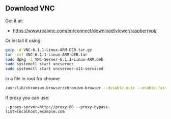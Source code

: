## Download VNC

Get it at:

- https://www.realvnc.com/en/connect/download/viewer/raspberrypi/

Or install it using:

```bash
gzip -d VNC-6.1.1-Linux-ARM-DEB.tar.gz
tar -xvf VNC-6.1.1-Linux-ARM-DEB.tar
sudo dpkg -i VNC-Server-6.1.1-Linux-ARM.deb
sudo systemctl start vncserver
sudo systemctl start vncserver-x11-serviced
```

in a file in root fro chrome:

```bash
/usr/lib/chromium-browser/chromium-browser --disable-quic --enable-fast-unload --enable-tcp-fast-open --enable-pinch --ppapi-flash-path=/usr/lib/chromium-browser/libpepflashplayer.so --ppapi-flash-args=enable_stagevideo_auto=0 --start-fullscreen 
```


If proxy you can use:

```
--proxy-server=http://proxy:80 --proxy-bypass-list=localhost,example.com
```